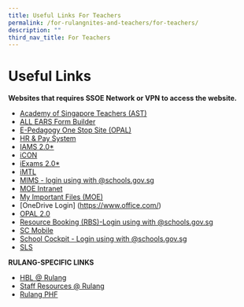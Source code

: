 ```yaml
---
title: Useful Links For Teachers
permalink: /for-rulangnites-and-teachers/for-teachers/
description: ""
third_nav_title: For Teachers
---
```

# Useful Links
**Websites that requires SSOE Network or VPN to access the website.**


* [Academy of Singapore Teachers (AST)](https://academyofsingaporeteachers.moe.edu.sg/)
* [ALL EARS Form Builder](https://forms.moe.edu.sg/) 
* [E-Pedagogy One Stop Site (OPAL)](https://www.opal2.moe.edu.sg/csl/s/epedagogy/wiki/page/view?title=Homepage)
* [HR & Pay System](https://www.hrp.gov.sg/hrp/#/)
* [IAMS 2.0*](https://identity.moe.edu.sg/forgotpassword/faces/forgotpassword.jspx)
* [iCON](https://icon.moe.edu.sg/)
* [iExams 2.0*](http://iexams.seab.gov.sg/sso/login?)
* [iMTL](https://imtl.moe.edu.sg/cos/o.x?c=/ca7_imtl/user&func=login)
* [MIMS - login using with @schools.gov.sg](https://idp.mims.moe.gov.sg/nidp/saml2/sso)
* [MOE Intranet](http://intranet.moe.gov.sg/)
* [My Important Files (MOE)](https://scloud.ssoe.moe.edu.sg/userportal/#/login)
* [OneDrive Login] (https://www.office.com/)
* [OPAL 2.0](https://idm.opal2.moe.edu.sg/account/login?returnUrl=%2Fconnect%2Fauthorize%2Fcallback%3Fresponse_type%3Dcode%26client_id%3DOpal2WebApp%26state%3DgLnJjdvhqoTm8rYfvx3zuAKXIwWcyJaBmkn8Kdea8cHX-%26redirect_uri%3Dhttps%253A%252F%252Fwww.opal2.moe.edu.sg%252Fapp%252Findex.html%26scope%3Dcxprofile%2520openid%2520cxDomainInternalApi%26code_challenge%3DPZ2fBl6FjMSxAmmVIVvIWVShcR6vCi1u5CT0i6Grbs0%26code_challenge_method%3DS256%26nonce%3DgLnJjdvhqoTm8rYfvx3zuAKXIwWcyJaBmkn8Kdea8cHX-)
* [Resource Booking (RBS)-Login using with @schools.gov.sg](https://rbs.avero-tech.com/)
* [SC Mobile](https://scmobile.moe.edu.sg/login)
* [School Cockpit - Login using with @schools.gov.sg](https://schoolcockpit.moe.gov.sg/)
* [SLS ](https://vle.learning.moe.edu.sg/login)


**RULANG-SPECIFIC LINKS**

* [HBL @ Rulang](https://sites.google.com/moe.edu.sg/hblrulang/home)
* [Staff Resources @ Rulang ](https://sites.google.com/view/ictrulang/home)
* [Rulang PHF](https://sites.google.com/moe.edu.sg/rulang-strive/home)